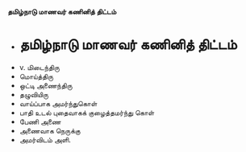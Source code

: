 **தமிழ்நாடு மாணவர் கணினித் திட்டம்**
- # தமிழ்நாடு மாணவர் கணினித் திட்டம்
- v. மிடைந்திரு
- மொய்த்திரு
- ஒட்டி அணைந்திரு
- தழுவியிரு
- வாய்ப்பாக அமர்ந்துகொள்
- பாதி உடல் புதைவாகக் குழைத்தமர்ந்து கொள்
- பேணி அணை
- அணைவாக நெருக்கு
- அமர்விடம் அளி.

